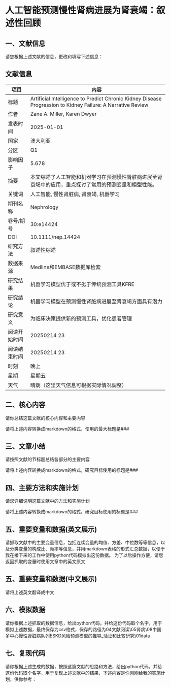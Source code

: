 # 人工智能预测慢性肾病进展为肾衰竭：叙述性回顾






## 一、文献信息

请您根据上述文献的信息，更改和填写下述信息：

## 文献信息

|项目|内容|
| ---- | ---- |
|标题|Artificial Intelligence to Predict Chronic Kidney Disease Progression to Kidney Failure: A Narrative Review|
|作者|Zane A. Miller, Karen Dwyer|
|发表时间|2025-01-01|
|国家|澳大利亚|
|分区|Q1|
|影响因子|5.678|
|摘要|本文综述了人工智能和机器学习在预测慢性肾脏病进展至肾衰竭中的应用，重点探讨了常用的预测变量和模型性能。|
|关键词|人工智能, 慢性肾脏病, 肾衰竭, 机器学习|
|期刊名称|Nephrology|
|卷号/期号|30:e14424|
|DOI|10.1111/nep.14424|
|研究方法|叙述性综述|
|数据来源|Medline和EMBASE数据库检索|
|研究结果|机器学习模型优于或不劣于传统预测工具KFRE|
|研究结论|机器学习模型在预测慢性肾脏病进展至肾衰竭方面具有潜力|
|研究意义|为临床决策提供新的预测工具，优化患者管理|
|阅读开始时间|20250214 23|
|阅读结束时间|20250214 23|
|时刻|晚上|
|星期|星期五|
|天气|晴朗（这里天气信息可根据实际情况调整）|



## 二、核心内容
请你总结这篇文献的核心内容和主要内容

请将上述内容转换成markdown的格式，使用的最大标题是###

## 三、文章小结

请按照文献的节标题总结各部分的主要内容

请将上述内容转换成markdown的格式，研究目标使用的标题是###
## 四、主要方法和实施计划
请您详细说明这篇文献中的方法和实施计划

请将上述内容转换成markdown的格式，研究目标使用的标题是###

## 五、重要变量和数据(英文展示)
请抓取文献中的主要变量信息，包括连续变量的均值、方差、中位数等等信息，以及分类变量的构成比、频率等信息，并用markdown表格的形式汇总数据，以便于我在接下来的工作中使用python代码模拟出这份数据。
为了以后操作方便，请您返回抓取的变量时使用文章中的英文原文

## 五、重要变量和数据(中文展示)
请将上述英文翻译成中文

## 六、模拟数据
请你根据上述抓取的数据信息，给出python代码，并给这份代码取个名字，用于模拟上述数据，最终保存为csv格式，保存的路径为04文献阅读\05肾病\08中国多中心慢性肾脏病队列ESKD风险预测模型的推导_验证和比较研究\01data


## 七、复现代码
请你根据上述生成的数据，按照这篇文献的思路和方法，给出python代码，并给这份代码取个名字，用于复现上述文献中的结果，下述内容是你刚刚给我的实施计划，供你参考：